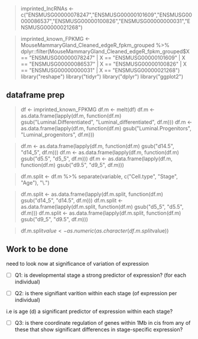 > imprinted_lncRNAs <- c("ENSMUSG00000078247","ENSMUSG00000101609","ENSMUSG00000086537","ENSMUSG00000100826","ENSMUSG00000000031","ENSMUSG00000021268")

> imprinted_known_FPKMG <- MouseMammaryGland_Cleaned_edgeR_fpkm_grouped %>% 
>   dplyr::filter(MouseMammaryGland_Cleaned_edgeR_fpkm_grouped$X == "ENSMUSG00000078247" | 
>            X == "ENSMUSG00000101609" | 
>            X == "ENSMUSG00000086537" | 
>            X == "ENSMUSG00000100826" | 
>            X == "ENSMUSG00000000031" | 
>            X == "ENSMUSG00000021268")
> library("reshape")
> library("tidyr")
> library("dplyr")
> library("ggplot2")
## dataframe prep
> df <- imprinted_known_FPKMG
> df.m <- melt(df)
> df.m <- as.data.frame(lapply(df.m, function(df.m) gsub("Luminal.Differentiated", "Luminal_differentiated", df.m)))
> df.m <- as.data.frame(lapply(df.m, function(df.m) gsub("Luminal.Progenitors", "Luminal_progenitors", df.m)))

> df.m <- as.data.frame(lapply(df.m, function(df.m) gsub("d14.5", "d14_5", df.m)))
> df.m <- as.data.frame(lapply(df.m, function(df.m) gsub("d5.5", "d5_5", df.m)))
> df.m <- as.data.frame(lapply(df.m, function(df.m) gsub("d9.5", "d9_5", df.m)))

> df.m.split <- df.m %>% separate(variable, c("Cell.type", "Stage", "Age"), "\\.")

> df.m.split <- as.data.frame(lapply(df.m.split, function(df.m) gsub("d14_5", "d14.5", df.m)))
> df.m.split <- as.data.frame(lapply(df.m.split, function(df.m) gsub("d5_5", "d5.5", df.m)))
> df.m.split <- as.data.frame(lapply(df.m.split, function(df.m) gsub("d9_5", "d9.5", df.m)))

> df.m.split$value <- as.numeric(as.character(df.m.split$value))

## Work to be done

need to look now at significance of variation of expression

-[ ] Q1: is developmental stage a strong predictor of expression? (for each individual)

-[ ]  Q2: is there signifiant varition within each stage (of expression per individual)

i.e is age (d) a significant predictor of expression within each stage?

-[ ] Q3: is there coordinate regulation of genes within 1Mb in cis from any of these that show significant differences in stage-specific expression?
